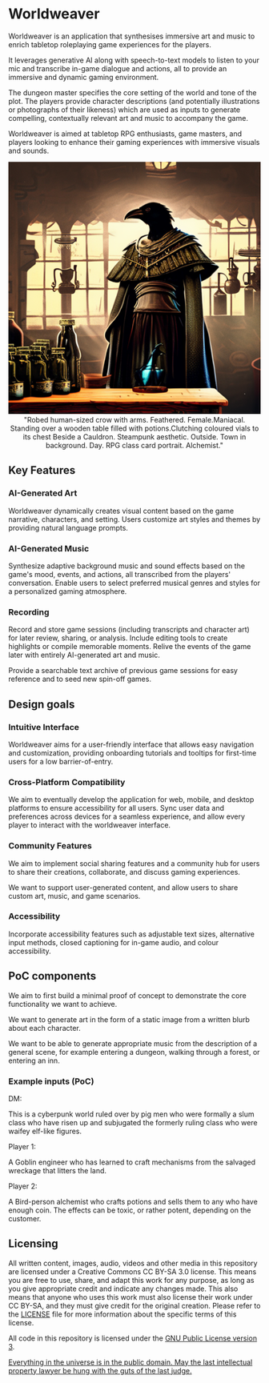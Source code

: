 # Worldweaver

Worldweaver is an application that synthesises immersive art and music to enrich tabletop roleplaying game experiences for the players.

It leverages generative AI along with speech-to-text models to listen to your mic and transcribe in-game dialogue and actions, all to provide an immersive and dynamic gaming environment. 

The dungeon master specifies the core setting  of the world and tone of the plot. The players provide character descriptions (and potentially illustrations or photographs of their likeness) which are used as inputs to generate compelling, contextually relevant art and music to accompany the game.

Worldweaver is aimed at tabletop RPG enthusiasts, game masters, and players looking to enhance their gaming experiences with immersive visuals and sounds.

<!-- <p align="center">
  <img src="static/goblin.png" alt="Griknir" title="Griknir" />
    "A short,fat, wrinkled goblin character. Scowling. Standing over a pile of gizmos.Steampunk aesthetic. Day. RPG class card portrait. Engineer"
</p> -->

<p align="center">
  <img src="static/crow.png" alt="Carlak" title="Carlak" />
  "Robed human-sized crow with arms. Feathered. Female.Maniacal. Standing over a wooden table filled with potions.Clutching coloured vials to its chest Beside a Cauldron. Steampunk aesthetic. Outside. Town in background. Day. RPG class card portrait. Alchemist."
</p>

## Key Features

### AI-Generated Art

Worldweaver dynamically creates visual content based on the game narrative, characters, and setting. Users customize art styles and themes by providing natural language prompts.

### AI-Generated Music

Synthesize adaptive background music and sound effects based on the game's mood, events, and actions, all transcribed from the players' conversation. Enable users to select preferred musical genres and styles for a personalized gaming atmosphere.

### Recording

Record and store game sessions (including transcripts and character art) for later review, sharing, or analysis. Include editing tools to create highlights or compile memorable moments. Relive the events of the game later with entirely AI-generated art and music.

Provide a searchable text archive of previous game sessions for easy reference and to seed new spin-off games.

## Design goals

### Intuitive Interface

Worldweaver aims for a user-friendly interface that allows easy navigation and customization,
providing onboarding tutorials and tooltips for first-time users for a low barrier-of-entry. 

### Cross-Platform Compatibility

We aim to eventually develop the application for web, mobile, and desktop platforms to ensure accessibility for all users. Sync user data and preferences across devices for a seamless experience, and allow every player to interact with the worldweaver interface.

### Community Features

We aim to implement social sharing features and a community hub for users to share their creations, collaborate, and discuss gaming experiences.

We want to support user-generated content, and allow users to share custom art, music, and game scenarios.

### Accessibility

Incorporate accessibility features such as adjustable text sizes, alternative input methods, closed captioning for in-game audio, and colour accessibility.


## PoC components

We aim to first build a minimal proof of concept to demonstrate the core functionality we want to achieve.

We want to generate art in the form of a static image from a written blurb about each character.

We want to be able to generate appropriate music from the description of a general scene, for example entering a dungeon, walking through a forest, or entering an inn.

### Example inputs (PoC)

DM:

This is a cyberpunk world ruled over by pig men who were formally a slum class who have risen up and subjugated the formerly ruling class who were waifey elf-like figures.

Player 1:

A Goblin engineer who has learned to craft mechanisms from the salvaged wreckage that litters the land.

Player 2:

A Bird-person alchemist who crafts potions and sells them to any who have enough coin. The effects can be toxic, or rather potent, depending on the customer.

## Licensing

All written content, images, audio, videos and other media in this repository are licensed under a Creative Commons CC BY-SA 3.0 license. This means you are free to use, share, and adapt this work for any purpose, as long as you give appropriate credit and indicate any changes made. This also means that anyone who uses this work must also license their work under CC BY-SA, and they must give credit for the original creation. Please refer to the [LICENSE](./LICENSE.md) file for more information about the specific terms of this license.

All code in this repository is licensed under the [GNU Public License version 3](./LICENSE_CODE.md).

[Everything in the universe is in the public domain. May the last intellectual property lawyer be hung with the guts of the last judge.](http://humaniterations.net/about.html)